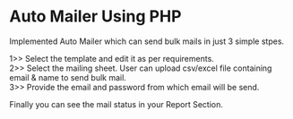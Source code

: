 # Auto Mailer Using PHP
Implemented Auto Mailer which can send bulk mails in just 3 simple stpes.  

1>> Select the template and edit it as per requirements.  
2>> Select the mailing sheet. User can upload csv/excel file containing email & name to send bulk mail.  
3>> Provide the email and password from which email will be send.

Finally you can see the mail status in your Report Section.
